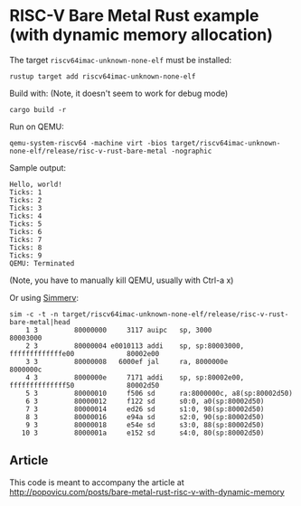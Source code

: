 # RISC-V Bare Metal Rust example (with dynamic memory allocation)

The target `riscv64imac-unknown-none-elf` must be installed:
```
rustup target add riscv64imac-unknown-none-elf
```

Build with:
(Note, it doesn't seem to work for debug mode)
```
cargo build -r
```

Run on QEMU:

```
qemu-system-riscv64 -machine virt -bios target/riscv64imac-unknown-none-elf/release/risc-v-rust-bare-metal -nographic
```

Sample output:

```
Hello, world!
Ticks: 1
Ticks: 2
Ticks: 3
Ticks: 4
Ticks: 5
Ticks: 6
Ticks: 7
Ticks: 8
Ticks: 9
QEMU: Terminated
```
(Note, you have to manually kill QEMU, usually with Ctrl-a x)

Or using [Simmerv](https://github.com/tommythorn/simmerv):
```
sim -c -t -n target/riscv64imac-unknown-none-elf/release/risc-v-rust-bare-metal|head
    1 3         80000000     3117 auipc   sp, 3000                                      80003000
    2 3         80000004 e0010113 addi    sp, sp:80003000, fffffffffffffe00             80002e00
    3 3         80000008   6000ef jal     ra, 8000000e                                  8000000c
    4 3         8000000e     7171 addi    sp, sp:80002e00, ffffffffffffff50             80002d50
    5 3         80000010     f506 sd      ra:8000000c, a8(sp:80002d50)
    6 3         80000012     f122 sd      s0:0, a0(sp:80002d50)
    7 3         80000014     ed26 sd      s1:0, 98(sp:80002d50)
    8 3         80000016     e94a sd      s2:0, 90(sp:80002d50)
    9 3         80000018     e54e sd      s3:0, 88(sp:80002d50)
   10 3         8000001a     e152 sd      s4:0, 80(sp:80002d50)
```

## Article

This code is meant to accompany the article at
http://popovicu.com/posts/bare-metal-rust-risc-v-with-dynamic-memory
